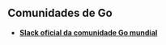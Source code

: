 ## Comunidades de Go

* **[Slack oficial da comunidade Go mundial](https://invite.slack.golangbridge.org/)**
